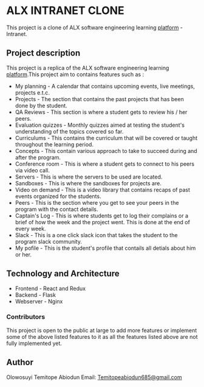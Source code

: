 # ALX INTRANET CLONE

This project is a clone of ALX software engineering learning [platform](https://intranet.alxswe.com/) - Intranet.

## Project description

This project is a replica of the ALX software engineering learning [platform](https://intranet.alxswe.com/).This project aim to contains features such as :

* My planning - A calendar that contains upcoming events, live meetings, projects e.t.c.
* Projects - The section that contains the past projects that has been done by the student.
* QA Reviews - This section is where a student gets to review his / her peers.
* Evaluation quizzes - Monthly quizzes aimed at testing the student's understanding of the topics covered so far.
* Curriculums - This contains the curriculum that will be covered or taught throughout the learning period.
* Concepts - This contain various approach to take to succeed during and after the program.
* Conference room - This is where a student gets to connect to his peers via video call.
* Servers - This is where the servers to be used are located.
* Sandboxes - This is where the sandboxes for projects are.
* Video on demand - This is a video library that contains  recaps of past events organized for the students.
* Peers - This is the section where you get to see your peers in the program with the contact details.
* Captain's Log - This is where students get to log their complains or a brief of how the week and the project went. This is done at the end of every week.
* Slack - This is a one click slack icon that takes the student to the program slack community.
* My pofile - This is the student's profile that contails all detials about him or her.
## Technology and Architecture
* Frontend - React and Redux
* Backend - Flask
* Webserver - Nginx
### Contributors
This project is open to the public at large to add more features or implement some of the above listed features to it as all the features listed above are not fully implemented yet.
## Author
Olowosuyi Temitope Abiodun
Email: Temitopeabiodun685@gmail.com